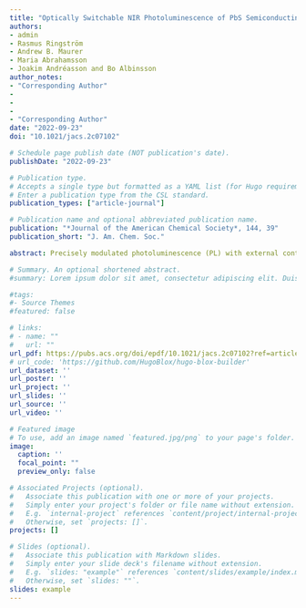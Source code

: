 ```yaml
---
title: "Optically Switchable NIR Photoluminescence of PbS Semiconducting Nanocrystals using Diarylethene Photoswitches"
authors:
- admin
- Rasmus Ringström
- Andrew B. Maurer
- Maria Abrahamsson
- Joakim Andréasson and Bo Albinsson
author_notes:
- "Corresponding Author"
-
-
-
- "Corresponding Author"
date: "2022-09-23"
doi: "10.1021/jacs.2c07102"

# Schedule page publish date (NOT publication's date).
publishDate: "2022-09-23"

# Publication type.
# Accepts a single type but formatted as a YAML list (for Hugo requirements).
# Enter a publication type from the CSL standard.
publication_types: ["article-journal"]

# Publication name and optional abbreviated publication name.
publication: "*Journal of the American Chemical Society*, 144, 39"
publication_short: "J. Am. Chem. Soc."

abstract: Precisely modulated photoluminescence (PL) with external control is highly demanded in material and biological sciences. However, it is challenging to switch the PL on and off in the NIR region with a high modulation contrast. Here, we demonstrate that reversible on and off switching of the PL in the NIR region can be achieved in a bicomponent system comprised of PbS semiconducting nanocrystals (NCs) and diarylethene (DAE) photoswitches. Photoisomerization of DAE to the ring-closed form upon UV light irradiation causes substantial quenching of the NIR PL of PbS NCs due to efficient triplet energy transfer. The NIR PL fully recovers to an on state upon reversing the photoisomerization of DAE to the ring-open form with green light irradiation. Importantly, fully reversible switching occurs without obvious fatigue, and the high PL on/off ratio (>100) outperforms all previously reported assemblies of NCs and photoswitches.

# Summary. An optional shortened abstract.
#summary: Lorem ipsum dolor sit amet, consectetur adipiscing elit. Duis posuere tellus ac convallis placerat. Proin tincidunt magna sed ex sollicitudin condimentum.

#tags:
#- Source Themes
#featured: false

# links:
# - name: ""
#   url: ""
url_pdf: https://pubs.acs.org/doi/epdf/10.1021/jacs.2c07102?ref=article_openPDF
# url_code: 'https://github.com/HugoBlox/hugo-blox-builder'
url_dataset: ''
url_poster: ''
url_project: ''
url_slides: ''
url_source: ''
url_video: ''

# Featured image
# To use, add an image named `featured.jpg/png` to your page's folder. 
image:
  caption: ''
  focal_point: ""
  preview_only: false

# Associated Projects (optional).
#   Associate this publication with one or more of your projects.
#   Simply enter your project's folder or file name without extension.
#   E.g. `internal-project` references `content/project/internal-project/index.md`.
#   Otherwise, set `projects: []`.
projects: []

# Slides (optional).
#   Associate this publication with Markdown slides.
#   Simply enter your slide deck's filename without extension.
#   E.g. `slides: "example"` references `content/slides/example/index.md`.
#   Otherwise, set `slides: ""`.
slides: example
---
```


<!-- {{% callout note %}}
Click the *Cite* button above to demo the feature to enable visitors to import publication metadata into their reference management software.
{{% /callout %}}

{{% callout note %}}
Create your slides in Markdown - click the *Slides* button to check out the example.
{{% /callout %}}

Add the publication's **full text** or **supplementary notes** here. You can use rich formatting such as including [code, math, and images](https://docs.hugoblox.com/content/writing-markdown-latex/). -->
